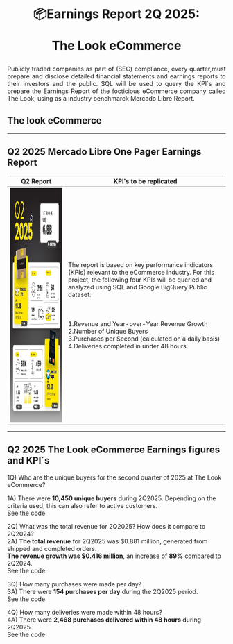 
<h1 align="center">📦Earnings Report 2Q 2025:
  
The Look eCommerce  </h1>
<div align="justify">
Publicly traded companies as part of (SEC) compliance, every quarter,must prepare and disclose detailed financial statements and earnings reports to their investors and the public. SQL will be used to query the KPI´s and prepare the Earnings Report of the focticious eCommerce company called The Look, using as a industry benchmarck Mercado Libre Report.
</div>

## The look eCommerce

***

## Q2 2025 Mercado Libre One Pager Earnings Report

| Q2 Report|KPI's to be replicated|
|-----------------|-----------------------|
| <img src="https://github.com/tinyazure/The-Look-eCommerce-Earnigs-Report/blob/main/images/One_Pager_Report_Meli_2Q2025.jpg" width="400" height="540"> | The report is based on key performance indicators (KPIs) relevant to the eCommerce industry. For this project, the following four KPIs will be queried and analyzed using SQL and Google BigQuery Public dataset:<br><br><br><br>1.Revenue and Year-over-Year Revenue Growth<br>2.Number of Unique Buyers<br>3.Purchases per Second (calculated on a daily basis)<br>4.Deliveries completed in under 48 hours

*** 
## Q2 2025 The Look eCommerce Earnings figures and KPI´s 

1Q) Who are the unique buyers for the second quarter of 2025 at The Look eCommerce?  

1A) There were **10,450 unique buyers** during 2Q2025. Depending on the criteria used, this can also refer to active customers.  
See the code



2Q) What was the total revenue for 2Q2025? How does it compare to 2Q2024?  
2A) **The total revenue** for 2Q2025 was $0.881 million, generated from shipped and completed orders.  
**The revenue growth was $0.416 million**, an increase of **89%** compared to 2Q2024.  
See the code

3Q) How many purchases were made per day?  
3A) There were **154 purchases per day** during the 2Q2025 period.  
See the code

4Q) How many deliveries were made within 48 hours?  
4A) There were **2,468 purchases delivered within 48 hours** during 2Q2025.  
See the code

